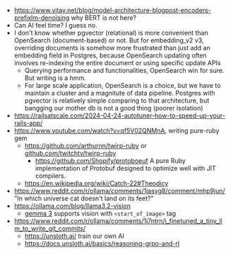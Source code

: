 - https://www.yitay.net/blog/model-architecture-blogpost-encoders-prefixlm-denoising why BERT is not here?
- Can AI feel time? I guess no.
- I don't know whether pgvector (relational) is more convenient than OpenSearch (document-based) or not. But for embedding_v2 v3, overriding documents is somehow more frustrated than just add an embedding field in Postgres, because OpenSearch updating often involves re-indexing the entire document or using specific update APIs
	- Querying performance and functionalities, OpenSearch win for sure. But writing is a hmm.
	- For large scale application, OpenSearch is a choice, but we have to maintain a cluster and a magnitute of data pipeline. Postgres with pgvector is relatively simple comparing to that architecture, but bangging our mother db is not a good thing (poorer isolation)
- https://railsatscale.com/2024-04-24-autotuner-how-to-speed-up-your-rails-app/
- https://www.youtube.com/watch?v=qf5V02QNMnA, writing pure-ruby gem
	- https://github.com/arthurnn/twirp-ruby or [github.com/twitchtv/twirp-ruby](https://github.com/twitchtv/twirp-ruby)
		- https://github.com/Shopify/protoboeuf A pure Ruby implementation of Protobuf designed to optimize well with JIT compilers.
	- https://en.wikipedia.org/wiki/Catch-22#Theodicy
- https://www.reddit.com/r/ollama/comments/1jasvg8/comment/mhp9jun/ "In which universe cat doesn't land on its feet?"
- https://ollama.com/blog/llama3.2-vision
	- [gemma 3](https://huggingface.co/google/gemma-3-4b-pt) supports vision with `<start_of_image>` tag
- https://www.reddit.com/r/ollama/comments/1j7ntrn/i_finetuned_a_tiny_llm_to_write_git_commits/
	- https://unsloth.ai/ train our own AI
	- https://docs.unsloth.ai/basics/reasoning-grpo-and-rl